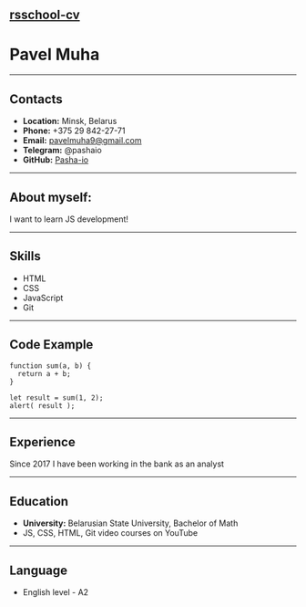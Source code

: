 [rsschool-cv](https://Pasha-io.github.io/rsschool-cv/)
----------

Pavel Muha
============
----------
Contacts
----------
* **Location:** Minsk, Belarus
* **Phone:** +375 29 842-27-71
* **Email:** pavelmuha9@gmail.com
* **Telegram:** @pashaio
* **GitHub:** [Pasha-io](github.com/Pasha-io)
----------

About myself:
----------

I want to learn JS development!

----------
Skills
----------
* HTML
* CSS
* JavaScript
* Git
----------

Code Example
----------
```
function sum(a, b) {
  return a + b;
}

let result = sum(1, 2);
alert( result );
```
----------
Experience
----------
Since 2017 I have been working in the bank as an analyst

----------
Education
----------
* **University:** Belarusian State University, Bachelor of Math
* JS, CSS, HTML, Git video courses on YouTube
----------

Language
----------
* English level - A2

